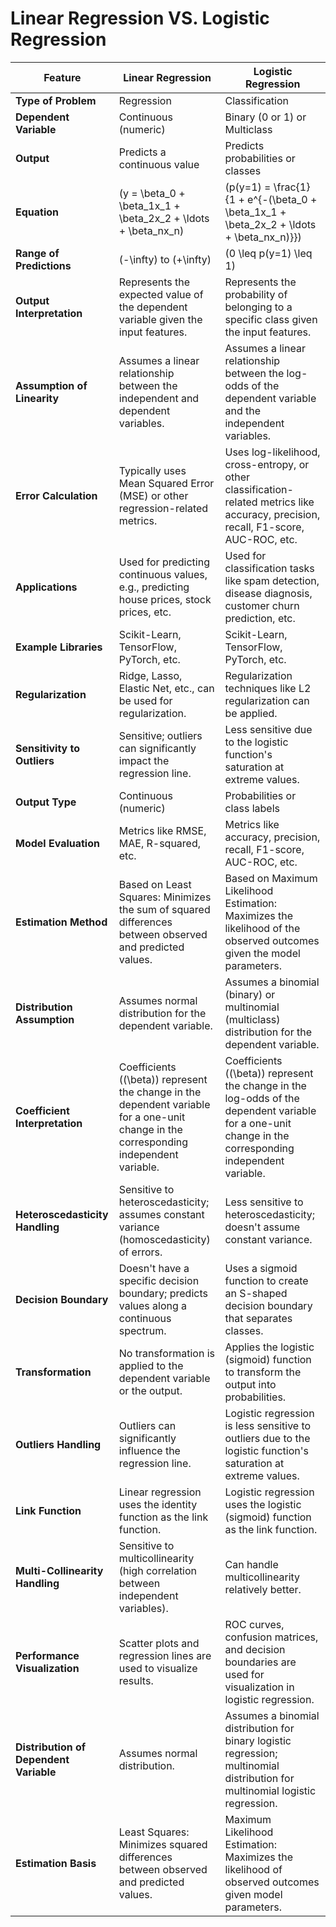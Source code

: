 
# Linear Regression VS. Logistic Regression

| Feature                              | Linear Regression                               | Logistic Regression                           |
|--------------------------------------|-------------------------------------------------|----------------------------------------------|
| **Type of Problem**                  | Regression                                       | Classification                                |
| **Dependent Variable**               | Continuous (numeric)                            | Binary (0 or 1) or Multiclass                |
| **Output**                           | Predicts a continuous value                     | Predicts probabilities or classes             |
| **Equation**                         | \(y = \beta_0 + \beta_1x_1 + \beta_2x_2 + \ldots + \beta_nx_n\) | \(p(y=1) = \frac{1}{1 + e^{-(\beta_0 + \beta_1x_1 + \beta_2x_2 + \ldots + \beta_nx_n)}}\) |
| **Range of Predictions**             | \(-\infty\) to \(+\infty\)                     | \(0 \leq p(y=1) \leq 1\)                      |
| **Output Interpretation**            | Represents the expected value of the dependent variable given the input features. | Represents the probability of belonging to a specific class given the input features. |
| **Assumption of Linearity**          | Assumes a linear relationship between the independent and dependent variables. | Assumes a linear relationship between the log-odds of the dependent variable and the independent variables. |
| **Error Calculation**                | Typically uses Mean Squared Error (MSE) or other regression-related metrics. | Uses log-likelihood, cross-entropy, or other classification-related metrics like accuracy, precision, recall, F1-score, AUC-ROC, etc. |
| **Applications**                     | Used for predicting continuous values, e.g., predicting house prices, stock prices, etc. | Used for classification tasks like spam detection, disease diagnosis, customer churn prediction, etc. |
| **Example Libraries**                | Scikit-Learn, TensorFlow, PyTorch, etc.          | Scikit-Learn, TensorFlow, PyTorch, etc.      |
| **Regularization**                    | Ridge, Lasso, Elastic Net, etc., can be used for regularization. | Regularization techniques like L2 regularization can be applied. |
| **Sensitivity to Outliers**           | Sensitive; outliers can significantly impact the regression line. | Less sensitive due to the logistic function's saturation at extreme values. |
| **Output Type**                      | Continuous (numeric)                            | Probabilities or class labels                |
| **Model Evaluation**                 | Metrics like RMSE, MAE, R-squared, etc.        | Metrics like accuracy, precision, recall, F1-score, AUC-ROC, etc. |
| **Estimation Method**                | Based on Least Squares: Minimizes the sum of squared differences between observed and predicted values. | Based on Maximum Likelihood Estimation: Maximizes the likelihood of the observed outcomes given the model parameters. |
| **Distribution Assumption**           | Assumes normal distribution for the dependent variable. | Assumes a binomial (binary) or multinomial (multiclass) distribution for the dependent variable. |
| **Coefficient Interpretation**        | Coefficients (\(\beta\)) represent the change in the dependent variable for a one-unit change in the corresponding independent variable. | Coefficients (\(\beta\)) represent the change in the log-odds of the dependent variable for a one-unit change in the corresponding independent variable. |
| **Heteroscedasticity Handling**       | Sensitive to heteroscedasticity; assumes constant variance (homoscedasticity) of errors. | Less sensitive to heteroscedasticity; doesn't assume constant variance. |
| **Decision Boundary**                | Doesn't have a specific decision boundary; predicts values along a continuous spectrum. | Uses a sigmoid function to create an S-shaped decision boundary that separates classes. |
| **Transformation**                   | No transformation is applied to the dependent variable or the output. | Applies the logistic (sigmoid) function to transform the output into probabilities. |
| **Outliers Handling**                | Outliers can significantly influence the regression line. | Logistic regression is less sensitive to outliers due to the logistic function's saturation at extreme values. |
| **Link Function**                    | Linear regression uses the identity function as the link function. | Logistic regression uses the logistic (sigmoid) function as the link function. |
| **Multi-Collinearity Handling**       | Sensitive to multicollinearity (high correlation between independent variables). | Can handle multicollinearity relatively better. |
| **Performance Visualization**         | Scatter plots and regression lines are used to visualize results. | ROC curves, confusion matrices, and decision boundaries are used for visualization in logistic regression. |
| **Distribution of Dependent Variable**| Assumes normal distribution.                    | Assumes a binomial distribution for binary logistic regression; multinomial distribution for multinomial logistic regression. |
| **Estimation Basis**                 | Least Squares: Minimizes squared differences between observed and predicted values. | Maximum Likelihood Estimation: Maximizes the likelihood of observed outcomes given model parameters. |

